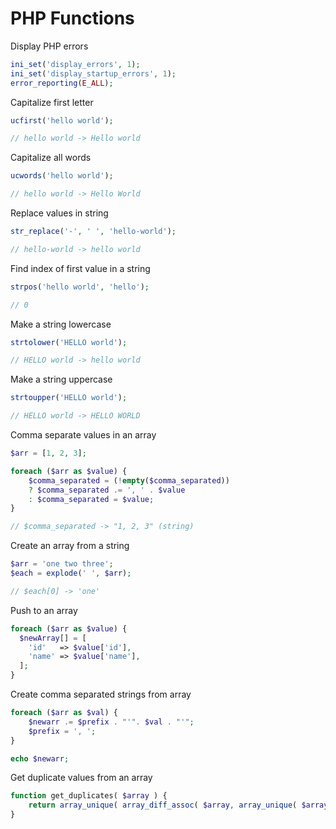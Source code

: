 # PHP Functions

Display PHP errors

```php
ini_set('display_errors', 1);
ini_set('display_startup_errors', 1);
error_reporting(E_ALL);
```

Capitalize first letter

```php
ucfirst('hello world');

// hello world -> Hello world
```

Capitalize all words

```php
ucwords('hello world');

// hello world -> Hello World
```

Replace values in string

```php
str_replace('-', ' ', 'hello-world');

// hello-world -> hello world
```

Find index of first value in a string

```php
strpos('hello world', 'hello');

// 0
```

Make a string lowercase

```php
strtolower('HELLO world');

// HELLO world -> hello world
```

Make a string uppercase

```php
strtoupper('HELLO world');

// HELLO world -> HELLO WORLD
```

Comma separate values in an array

```php
$arr = [1, 2, 3];

foreach ($arr as $value) {
    $comma_separated = (!empty($comma_separated)) 
    ? $comma_separated .= ', ' . $value 
    : $comma_separated = $value; 
}

// $comma_separated -> "1, 2, 3" (string)
```

Create an array from a string

```php
$arr = 'one two three';
$each = explode(' ', $arr);

// $each[0] -> 'one'
```

Push to an array

```php
foreach ($arr as $value) {
  $newArray[] = [
    'id'   => $value['id'],
    'name' => $value['name'],
  ];
}
```

Create comma separated strings from array

```php
foreach ($arr as $val) {
    $newarr .= $prefix . "'". $val . "'";
    $prefix = ', ';
}

echo $newarr;
```

Get duplicate values from an array

```php
function get_duplicates( $array ) {
    return array_unique( array_diff_assoc( $array, array_unique( $array ) ) );
}
```
